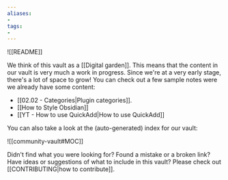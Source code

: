 ```yaml
---
aliases:
- 
tags:
- 
---
```



![[README]]


We think of this vault as a [[Digital garden]]. This means that the content in our vault is very much a work in progress. Since we're at a very early stage, there's a lot of space to grow! You can check out a few sample notes were we already have some content:

- [[02.02 - Categories|Plugin categories]].
- [[How to Style Obsidian]]
- [[YT - How to use QuickAdd|How to use QuickAdd]]

You can also take a look at the (auto-generated) index for our vault:

![[community-vault#MOC]]

Didn't find what you were looking for? Found a mistake or a broken link? Have ideas or suggestions of what to include in this vault? Please check out [[CONTRIBUTING|how to contribute]].
